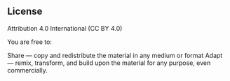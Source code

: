 ## License

Attribution 4.0 International (CC BY 4.0)

You are free to:

Share — copy and redistribute the material in any medium or format
Adapt — remix, transform, and build upon the material 
for any purpose, even commercially. 
